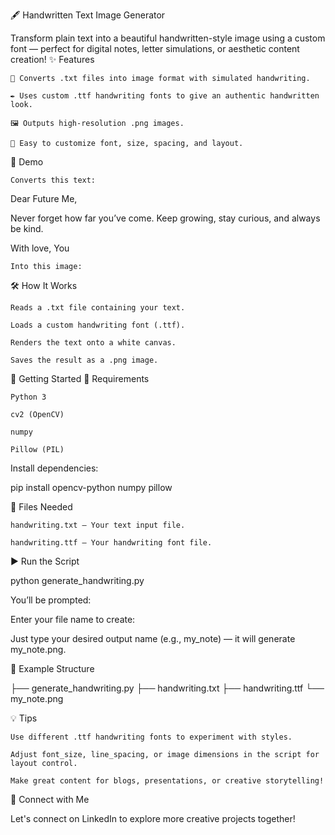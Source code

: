 
🖋️ Handwritten Text Image Generator

Transform plain text into a beautiful handwritten-style image using a custom font — perfect for digital notes, letter simulations, or aesthetic content creation!
✨ Features

    📝 Converts .txt files into image format with simulated handwriting.

    ✒️ Uses custom .ttf handwriting fonts to give an authentic handwritten look.

    🖼️ Outputs high-resolution .png images.

    🔧 Easy to customize font, size, spacing, and layout.

📸 Demo

    Converts this text:

Dear Future Me,

Never forget how far you’ve come. Keep growing, stay curious, and always be kind.

With love,
You

    Into this image:

<!-- Replace with your actual output image -->
🛠️ How It Works

    Reads a .txt file containing your text.

    Loads a custom handwriting font (.ttf).

    Renders the text onto a white canvas.

    Saves the result as a .png image.

🚀 Getting Started
🔧 Requirements

    Python 3

    cv2 (OpenCV)

    numpy

    Pillow (PIL)

Install dependencies:

pip install opencv-python numpy pillow

📂 Files Needed

    handwriting.txt – Your text input file.

    handwriting.ttf – Your handwriting font file.

▶️ Run the Script

python generate_handwriting.py

You’ll be prompted:

Enter your file name to create:

Just type your desired output name (e.g., my_note) — it will generate my_note.png.

📁 Example Structure

├── generate_handwriting.py
├── handwriting.txt
├── handwriting.ttf
└── my_note.png

💡 Tips

    Use different .ttf handwriting fonts to experiment with styles.

    Adjust font_size, line_spacing, or image dimensions in the script for layout control.

    Make great content for blogs, presentations, or creative storytelling!

🔗 Connect with Me

Let's connect on LinkedIn to explore more creative projects together!
